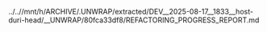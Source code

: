 ../..//mnt/h/ARCHIVE/.UNWRAP/extracted/DEV__2025-08-17__1833__host-duri-head/__UNWRAP/80fca33df8/REFACTORING_PROGRESS_REPORT.md